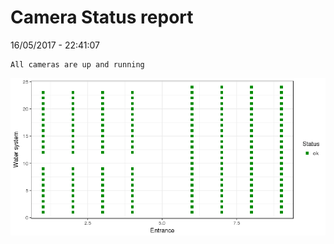Camera Status report
================
16/05/2017 - 22:41:07

    All cameras are up and running

![](camreport_files/figure-markdown_github/unnamed-chunk-2-1.png)
